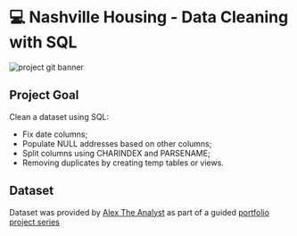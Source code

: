 # 💻 Nashville Housing - Data Cleaning with SQL
![project git banner](https://user-images.githubusercontent.com/88495091/209562823-7e5d23fa-447c-44a2-82a9-4a0fd874e5d8.png)

## Project Goal
Clean a dataset using SQL: 
- Fix date columns;
- Populate NULL addresses based on other columns;
- Split columns using CHARINDEX and PARSENAME; 
- Removing duplicates by creating temp tables or views.

## Dataset

Dataset was provided by [Alex The Analyst](https://github.com/AlexTheAnalyst) as part of a guided [portfolio project series](https://github.com/AlexTheAnalyst/PortfolioProjects) 
